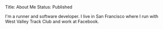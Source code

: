 Title: About Me
Status: Published


I'm a runner and software developer. I live in San Francisco where I run with West Valley Track Club and work at Facebook.
